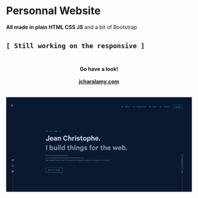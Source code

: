 # Personnal Website

**All made in plain HTML CSS JS** and a bit of Bootstrap
<br>

`[ Still working on the responsive ]`
<br><br>
----
<div align="center">
    <b>
      Go have a look!<br><br>
    <a href="https://jcharalamy.com">jcharalamy.com</a>
  </b>
  </div>
<br><br>
<img src="./img/pic_readme_cv-min.png"/>
